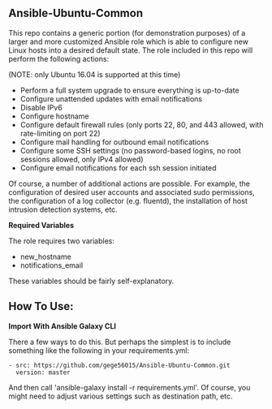## Ansible-Ubuntu-Common

This repo contains a generic portion (for demonstration purposes) of a larger and more customized Ansible role which is able to configure new Linux hosts into a desired default state. The role included in this repo will perform the following actions:

(NOTE: only Ubuntu 16.04 is supported at this time)

* Perform a full system upgrade to ensure everything is up-to-date
* Configure unattended updates with email notifications
* Disable IPv6
* Configure hostname
* Configure default firewall rules (only ports 22, 80, and 443 allowed, with rate-limiting on port 22)
* Configure mail handling for outbound email notifications
* Configure some SSH settings (no password-based logins, no root sessions allowed, only IPv4 allowed)
* Configure email notifications for each ssh session initiated

Of course, a number of additional actions are possible. For example, the configuration of desired user accounts and associated sudo permissions, the configuration of a log collector (e.g. fluentd), the installation of host intrusion detection systems, etc.

**Required Variables**

The role requires two variables:

* new_hostname
* notifications_email

These variables should be fairly self-explanatory.


## How To Use:

**Import With Ansible Galaxy CLI**

There a few ways to do this. But perhaps the simplest is to include something like the following in your requirements.yml:

```
- src: https://github.com/gege56015/Ansible-Ubuntu-Common.git
  version: master
```

And then call 'ansible-galaxy install -r requirements.yml'. Of course, you might need to adjust various settings such as destination path, etc. 

